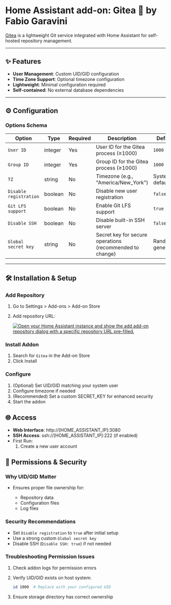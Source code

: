 # Home Assistant add-on: Gitea 🍵 by Fabio Garavini

[Gitea](https://about.gitea.com) is a lightweight Git service integrated with Home Assistant for self-hosted repository management.

---

## ✨ Features

- **User Management**: Custom UID/GID configuration
- **Time Zone Support**: Optional timezone configuration
- **Lightweight**: Minimal configuration required
- **Self-contained**: No external database dependencies

---

## ⚙ Configuration

### Options Schema

| Option | Type | Required | Description | Default |
|--------|------|----------|-------------|---------|
| `User ID` | integer | Yes | User ID for the Gitea process (≥1000) | `1000` |
| `Group ID` | integer | Yes | Group ID for the Gitea process (≥1000) | `1000` |
| `TZ` | string | No | Timezone (e.g., "America/New_York") | System default |
| `Disable registration` | boolean | No | Disable new user registration | `false` |
| `Git LFS support` | boolean | No | Enable Git LFS support | `true` |
| `Disable SSH` | boolean | No | Disable built-in SSH server | `false` |
| `Global secret key` | string | No | Secret key for secure operations (recommended to change) | Randomly generated |

---

## 🛠 Installation & Setup

### Add Repository

1. Go to Settings > Add-ons > Add-on Store
1. Add repository URL:

    [![Open your Home Assistant instance and show the add add-on repository dialog with a specific repository URL pre-filled.](https://my.home-assistant.io/badges/supervisor_add_addon_repository.svg)](https://my.home-assistant.io/redirect/supervisor_add_addon_repository/?repository_url=https%3A%2F%2Fgithub.com%2Ffabio-garavini%2Fhassio-addons)

### Install Addon

1. Search for `Gitea` in the Add-on Store
1. Click Install

### Configure

1. (Optional) Set UID/GID matching your system user
1. Configure timezone if needed
1. (Recommended) Set a custom SECRET_KEY for enhanced security
1. Start the addon

## 🌐 Access

- **Web Interface**: http://[HOME_ASSISTANT_IP]:3080
- **SSH Access**: ssh://[HOME_ASSISTANT_IP]:222 (if enabled)
- First Run:
  1. Create a new user account

## 🔧 Permissions & Security

### Why UID/GID Matter

- Ensures proper file ownership for:

  - Repository data
  - Configuration files
  - Log files

### Security Recommendations

- Set `Disable registration` to `true` after initial setup
- Use a strong custom `Global secret key`
- Disable SSH (`Disable SSH: true`) if not needed

### Troubleshooting Permission Issues

1. Check addon logs for permission errors
1. Verify UID/GID exists on host system:

    ```bash
    id 1000  # Replace with your configured UID
    ```

1. Ensure storage directory has correct ownership
